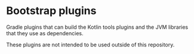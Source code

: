 # Bootstrap plugins

Gradle plugins that can build the Kotlin tools plugins and the JVM libraries that they use as dependencies.

These plugins are not intended to be used outside of this repository.
